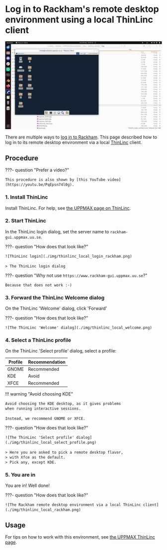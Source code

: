 # Log in to Rackham's remote desktop environment using a local ThinLinc client

![The Rackham remote desktop environment via a local ThinLinc client](./img/thinlinc_local_rackham.png)

There are multiple ways to [log in to Rackham](login_rackham.md).
This page described how to log in to its remote desktop environment
via a local [ThinLinc](../software/thinlinc.md) client.

## Procedure

???- question "Prefer a video?"

    This procedure is also shown by [this YouTube video](https://youtu.be/PqEpsn74l0g).

### 1. Install ThinLinc

Install ThinLinc. For help, see [the UPPMAX page on ThinLinc](../software/thinlinc.md).

### 2. Start ThinLinc

In the ThinLinc login dialog, set the server name to `rackham-gui.uppmax.uu.se`.

???- question "How does that look like?"

    ![ThinLinc login](./img/thinlinc_local_login_rackham.png)

    > The ThinLinc login dialog

???- question "Why not use `https://www.rackham-gui.uppmax.uu.se`?"

    Because that does not work :-)

### 3. Forward the ThinLinc Welcome dialog

On the ThinLinc 'Welcome' dialog, click 'Forward'

???- question "How does that look like?"

    ![The ThinLinc 'Welcome' dialog](./img/thinlinc_local_welcome.png)

### 4. Select a ThinLinc profile

On the ThinLinc 'Select profile' dialog, select a profile:

Profile|Recommendation
-------|--------------
GNOME  |Recommended
KDE    |Avoid
XFCE   |Recommended

!!! warning "Avoid choosing KDE"

    Avoid choosing the KDE desktop, as it gives problems 
    when running interactive sessions.

    Instead, we recommend GNOME or XFCE.

???- question "How does that look like?"

    ![The ThinLinc 'Select profile' dialog](./img/thinlinc_local_select_profile.png)

    > Here you are asked to pick a remote desktop flavor,
    > with Xfce as the default.
    > Pick any, except KDE.

### 5. You are in

You are in! Well done!

???- question "How does that look like?"

    ![The Rackham remote desktop environment via a local ThinLinc client](./img/thinlinc_local_rackham.png)

## Usage

For tips on how to work with this environment,
see [the UPPMAX ThinLinc page](../software/thinlinc.md).
